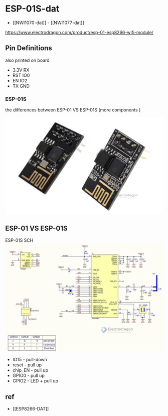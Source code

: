 
# ESP-01S-dat 

- [[NWI1070-dat]] - [[NWI1077-dat]]

https://www.electrodragon.com/product/esp-01-esp8266-wifi-module/

## Pin Definitions 

also printed on board 

- 3.3V RX
- RST IO0
- EN IO2
- TX GND 



### ESP-01S

the differences between ESP-01 VS ESP-01S (more components )

![](2023-11-28-16-10-10.png)




## ESP-01 VS ESP-01S

ESP-01S SCH
![](2023-11-28-16-13-36.png)

- IO15 - pull-down 
- reset - pull up
- chip_EN - pull up
- GPIO0 - pull up
- GPIO2 - LED + pull up



## ref 

- [[ESP8266-DAT]]